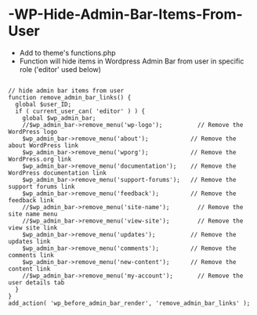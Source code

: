 # -WP-Hide-Admin-Bar-Items-From-User

* Add to theme's functions.php
* Function will hide items in Wordpress Admin Bar from user in specific role ('editor' used below)

<pre><code>
// hide admin bar items from user
function remove_admin_bar_links() {
  global $user_ID;
  if ( current_user_can( 'editor' ) ) {
    global $wp_admin_bar;
    //$wp_admin_bar->remove_menu('wp-logo');          // Remove the WordPress logo
    $wp_admin_bar->remove_menu('about');            // Remove the about WordPress link
    $wp_admin_bar->remove_menu('wporg');            // Remove the WordPress.org link
    $wp_admin_bar->remove_menu('documentation');    // Remove the WordPress documentation link
    $wp_admin_bar->remove_menu('support-forums');   // Remove the support forums link
    $wp_admin_bar->remove_menu('feedback');         // Remove the feedback link
    //$wp_admin_bar->remove_menu('site-name');        // Remove the site name menu
    //$wp_admin_bar->remove_menu('view-site');        // Remove the view site link
    $wp_admin_bar->remove_menu('updates');          // Remove the updates link
    $wp_admin_bar->remove_menu('comments');         // Remove the comments link
    $wp_admin_bar->remove_menu('new-content');      // Remove the content link
    //$wp_admin_bar->remove_menu('my-account');       // Remove the user details tab
  }
}
add_action( 'wp_before_admin_bar_render', 'remove_admin_bar_links' );
</code></pre>
